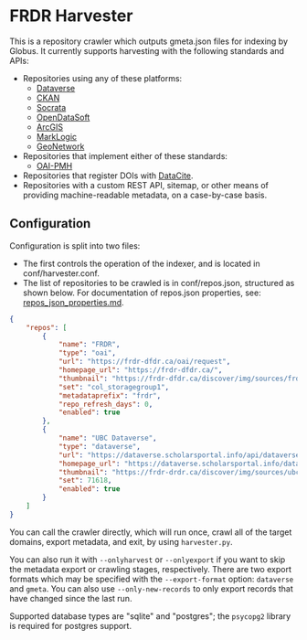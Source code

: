# FRDR Harvester

This is a repository crawler which outputs gmeta.json files for indexing by Globus. It currently supports harvesting with the following standards and APIs:

- Repositories using any of these platforms:
    - [Dataverse](https://dataverse.org/)
    - [CKAN](https://ckan.org/)
    - [Socrata](https://dev.socrata.com/)
    - [OpenDataSoft](https://www.opendatasoft.com/)
    - [ArcGIS](https://www.esri.com/en-us/arcgis/products/arcgis-open-data)
    - [MarkLogic](https://www.marklogic.com/)
    - [GeoNetwork](https://geonetwork-opensource.org/)
- Repositories that implement either of these standards:
    - [OAI-PMH](https://www.openarchives.org/pmh/)
- Repositories that register DOIs with [DataCite](https://datacite.org/).
- Repositories with a custom REST API, sitemap, or other means of providing machine-readable metadata, on a case-by-case basis.


## Configuration
Configuration is split into two files:

- The first controls the operation of the indexer, and is located in conf/harvester.conf.
- The list of repositories to be crawled is in conf/repos.json, structured as shown below. For documentation of repos.json properties, see: [repos\_json\_properties.md](https://github.com/frdr-dfdr/frdr_harvest/blob/master/admin/repos_json_properties.md).

~~~~~~~~~~~~~~~~~~~~~~~~~~~~~~~~~~~~~~~~~~~~~~~~~~~~~~~~~~~~~~~~~~~~~~~~~~~ json
{
    "repos": [
        {
            "name": "FRDR",
            "type": "oai",
            "url": "https://frdr-dfdr.ca/oai/request",
            "homepage_url": "https://frdr-dfdr.ca/",
            "thumbnail": "https://frdr-dfdr.ca/discover/img/sources/frdr_80x80.png",
            "set": "col_storagegroup1",
            "metadataprefix": "frdr",
            "repo_refresh_days": 0,
            "enabled": true
        },
        {
            "name": "UBC Dataverse",
            "type": "dataverse",
            "url": "https://dataverse.scholarsportal.info/api/dataverses/%id%/contents",
            "homepage_url": "https://dataverse.scholarsportal.info/dataverse/ubc",
            "thumbnail": "https://frdr-drdr.ca/discover/img/sources/ubccrest_80x80.png",
            "set": 71618,
            "enabled": true
        }
    ]
}
~~~~~~~~~~~~~~~~~~~~~~~~~~~~~~~~~~~~~~~~~~~~~~~~~~~~~~~~~~~~~~~~~~~~~~~~~~~~~~~~

You can call the crawler directly, which will run once, crawl all of the target domains, export metadata, and exit, by using `harvester.py`.

You can also run it with `--onlyharvest` or `--onlyexport` if you want to skip the metadata export or crawling stages, respectively. There are two export formats which may be specified with the `--export-format` option: `dataverse` and `gmeta`. You can also use `--only-new-records` to only export records that have changed since the last run.

Supported database types are "sqlite" and "postgres"; the `psycopg2` library is required for postgres support.
